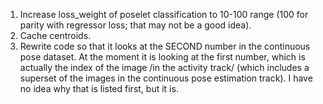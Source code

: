 1. Increase loss_weight of poselet classification to 10-100 range (100 for
   parity with regressor loss; that may not be a good idea).
2. Cache centroids.
3. Rewrite code so that it looks at the SECOND number in the continuous pose
   dataset. At the moment it is looking at the first number, which is actually
   the index of the image /in the activity track/ (which includes a superset of
   the images in the continuous pose estimation track). I have no idea why that
   is listed first, but it is.
